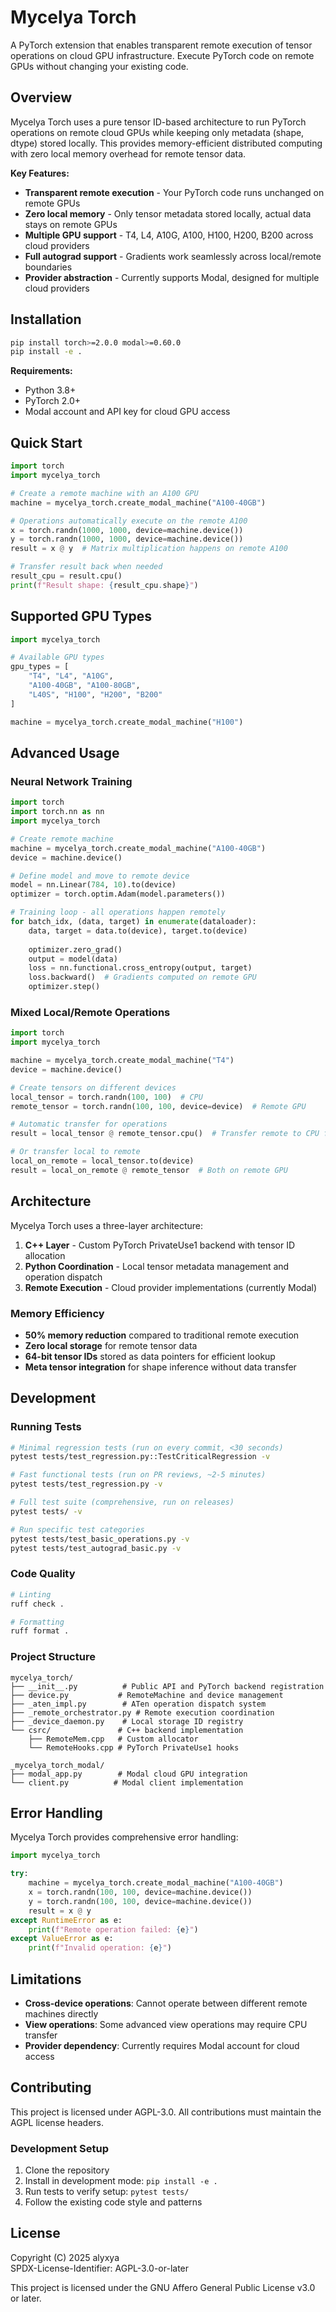 # Mycelya Torch

A PyTorch extension that enables transparent remote execution of tensor operations on cloud GPU infrastructure. Execute PyTorch code on remote GPUs without changing your existing code.

## Overview

Mycelya Torch uses a pure tensor ID-based architecture to run PyTorch operations on remote cloud GPUs while keeping only metadata (shape, dtype) stored locally. This provides memory-efficient distributed computing with zero local memory overhead for remote tensor data.

**Key Features:**
- **Transparent remote execution** - Your PyTorch code runs unchanged on remote GPUs
- **Zero local memory** - Only tensor metadata stored locally, actual data stays on remote GPUs
- **Multiple GPU support** - T4, L4, A10G, A100, H100, H200, B200 across cloud providers
- **Full autograd support** - Gradients work seamlessly across local/remote boundaries
- **Provider abstraction** - Currently supports Modal, designed for multiple cloud providers

## Installation

```bash
pip install torch>=2.0.0 modal>=0.60.0
pip install -e .
```

**Requirements:**
- Python 3.8+
- PyTorch 2.0+
- Modal account and API key for cloud GPU access

## Quick Start

```python
import torch
import mycelya_torch

# Create a remote machine with an A100 GPU
machine = mycelya_torch.create_modal_machine("A100-40GB")

# Operations automatically execute on the remote A100
x = torch.randn(1000, 1000, device=machine.device())
y = torch.randn(1000, 1000, device=machine.device())
result = x @ y  # Matrix multiplication happens on remote A100

# Transfer result back when needed
result_cpu = result.cpu()
print(f"Result shape: {result_cpu.shape}")
```

## Supported GPU Types

```python
import mycelya_torch

# Available GPU types
gpu_types = [
    "T4", "L4", "A10G", 
    "A100-40GB", "A100-80GB", 
    "L40S", "H100", "H200", "B200"
]

machine = mycelya_torch.create_modal_machine("H100")
```

## Advanced Usage

### Neural Network Training

```python
import torch
import torch.nn as nn
import mycelya_torch

# Create remote machine
machine = mycelya_torch.create_modal_machine("A100-40GB")
device = machine.device()

# Define model and move to remote device
model = nn.Linear(784, 10).to(device)
optimizer = torch.optim.Adam(model.parameters())

# Training loop - all operations happen remotely
for batch_idx, (data, target) in enumerate(dataloader):
    data, target = data.to(device), target.to(device)
    
    optimizer.zero_grad()
    output = model(data)
    loss = nn.functional.cross_entropy(output, target)
    loss.backward()  # Gradients computed on remote GPU
    optimizer.step()
```

### Mixed Local/Remote Operations

```python
import torch
import mycelya_torch

machine = mycelya_torch.create_modal_machine("T4")
device = machine.device()

# Create tensors on different devices
local_tensor = torch.randn(100, 100)  # CPU
remote_tensor = torch.randn(100, 100, device=device)  # Remote GPU

# Automatic transfer for operations
result = local_tensor @ remote_tensor.cpu()  # Transfer remote to CPU first

# Or transfer local to remote
local_on_remote = local_tensor.to(device)
result = local_on_remote @ remote_tensor  # Both on remote GPU
```

## Architecture

Mycelya Torch uses a three-layer architecture:

1. **C++ Layer** - Custom PyTorch PrivateUse1 backend with tensor ID allocation
2. **Python Coordination** - Local tensor metadata management and operation dispatch  
3. **Remote Execution** - Cloud provider implementations (currently Modal)

### Memory Efficiency

- **50% memory reduction** compared to traditional remote execution
- **Zero local storage** for remote tensor data
- **64-bit tensor IDs** stored as data pointers for efficient lookup
- **Meta tensor integration** for shape inference without data transfer

## Development

### Running Tests

```bash
# Minimal regression tests (run on every commit, <30 seconds)
pytest tests/test_regression.py::TestCriticalRegression -v

# Fast functional tests (run on PR reviews, ~2-5 minutes)
pytest tests/test_regression.py -v

# Full test suite (comprehensive, run on releases)
pytest tests/ -v

# Run specific test categories
pytest tests/test_basic_operations.py -v
pytest tests/test_autograd_basic.py -v
```

### Code Quality

```bash
# Linting
ruff check .

# Formatting  
ruff format .
```

### Project Structure

```
mycelya_torch/
├── __init__.py          # Public API and PyTorch backend registration
├── device.py           # RemoteMachine and device management
├── _aten_impl.py        # ATen operation dispatch system
├── _remote_orchestrator.py # Remote execution coordination
├── _device_daemon.py    # Local storage ID registry
└── csrc/               # C++ backend implementation
    ├── RemoteMem.cpp   # Custom allocator
    └── RemoteHooks.cpp # PyTorch PrivateUse1 hooks

_mycelya_torch_modal/
├── modal_app.py        # Modal cloud GPU integration
└── client.py          # Modal client implementation
```

## Error Handling

Mycelya Torch provides comprehensive error handling:

```python
import mycelya_torch

try:
    machine = mycelya_torch.create_modal_machine("A100-40GB")
    x = torch.randn(100, 100, device=machine.device())
    y = torch.randn(100, 100, device=machine.device())
    result = x @ y
except RuntimeError as e:
    print(f"Remote operation failed: {e}")
except ValueError as e:
    print(f"Invalid operation: {e}")
```

## Limitations

- **Cross-device operations**: Cannot operate between different remote machines directly
- **View operations**: Some advanced view operations may require CPU transfer
- **Provider dependency**: Currently requires Modal account for cloud access

## Contributing

This project is licensed under AGPL-3.0. All contributions must maintain the AGPL license headers.

### Development Setup

1. Clone the repository
2. Install in development mode: `pip install -e .`
3. Run tests to verify setup: `pytest tests/`
4. Follow the existing code style and patterns

## License

Copyright (C) 2025 alyxya  
SPDX-License-Identifier: AGPL-3.0-or-later

This project is licensed under the GNU Affero General Public License v3.0 or later.